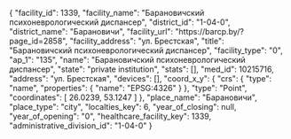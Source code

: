 {
    "facility_id": 1339,
    "facility_name": "Барановичский психоневрологический диспансер",
    "district_id": "1-04-0",
    "district_name": "Барановичи",
    "facility_url": "https:\/\/barcp.by\/?page_id=2858",
    "facility_address": "ул. Брестская",
    "title": "Барановичский психоневрологический диспансер",
    "facility_type": "0",
    "ap_1": "135",
    "name": "Барановичский психоневрологический диспансер",
    "state": "private institution",
    "stats": [],
    "med_id": 10215716,
    "address": "ул. Брестская",
    "devices": [],
    "coord_x_y": {
        "crs": {
            "type": "name",
            "properties": {
                "name": "EPSG:4326"
            }
        },
        "type": "Point",
        "coordinates": [
            26.0239,
            53.1247
        ]
    },
    "place_name": "Барановичи",
    "place_type": "city",
    "localties_key": 6,
    "year_of_closing": null,
    "year_of_opening": "0",
    "healthcare_facility_key": 1339,
    "administrative_division_id": "1-04-0"
}